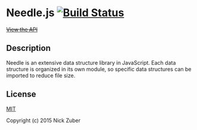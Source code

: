 # Needle.js [![Build Status](https://secure.travis-ci.org/nickzuber/needle.png)](http://travis-ci.org/nickzuber/needle)

~~[View the API](https://github.com/nickzuber/)~~

## Description
Needle is an extensive data structure library in JavaScript. Each data structure is organized in its own module, so specific data structures can be imported to reduce file size.

## License
[MIT](https://opensource.org/licenses/MIT)

Copyright (c) 2015 Nick Zuber
